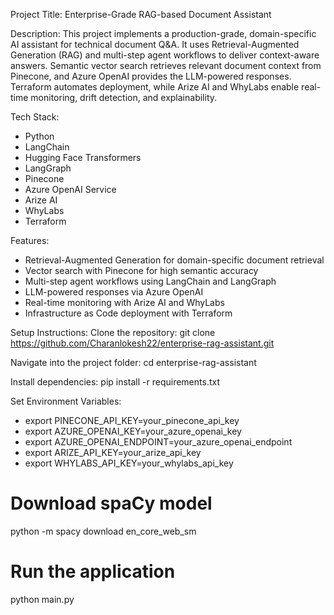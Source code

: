Project Title: Enterprise-Grade RAG-based Document Assistant

Description:
This project implements a production-grade, domain-specific AI assistant for technical document Q&A. It uses Retrieval-Augmented Generation (RAG) and multi-step agent workflows to deliver context-aware answers. Semantic vector search retrieves relevant document context from Pinecone, and Azure OpenAI provides the LLM-powered responses. Terraform automates deployment, while Arize AI and WhyLabs enable real-time monitoring, drift detection, and explainability.

Tech Stack:
- Python
- LangChain
- Hugging Face Transformers
- LangGraph
- Pinecone
- Azure OpenAI Service
- Arize AI
- WhyLabs
- Terraform

Features:
- Retrieval-Augmented Generation for domain-specific document retrieval
- Vector search with Pinecone for high semantic accuracy
- Multi-step agent workflows using LangChain and LangGraph
- LLM-powered responses via Azure OpenAI
- Real-time monitoring with Arize AI and WhyLabs
- Infrastructure as Code deployment with Terraform

Setup Instructions:
Clone the repository:
git clone https://github.com/Charanlokesh22/enterprise-rag-assistant.git

Navigate into the project folder:
cd enterprise-rag-assistant

Install dependencies:
pip install -r requirements.txt

Set Environment Variables:
- export PINECONE_API_KEY=your_pinecone_api_key
- export AZURE_OPENAI_KEY=your_azure_openai_key
- export AZURE_OPENAI_ENDPOINT=your_azure_openai_endpoint
- export ARIZE_API_KEY=your_arize_api_key
- export WHYLABS_API_KEY=your_whylabs_api_key



# Download spaCy model
python -m spacy download en_core_web_sm

# Run the application
python main.py

